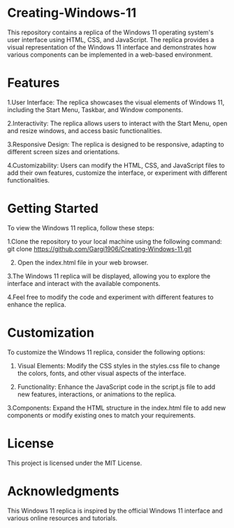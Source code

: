 # Creating-Windows-11

This repository contains a replica of the Windows 11 operating system's user interface using HTML, CSS, and JavaScript. The replica provides a visual representation of the Windows 11 interface and demonstrates how various components can be implemented in a web-based environment.

# Features
1.User Interface: The replica showcases the visual elements of Windows 11, including the Start Menu, Taskbar, and Window components.

2.Interactivity: The replica allows users to interact with the Start Menu, open and resize windows, and access basic functionalities.

3.Responsive Design: The replica is designed to be responsive, adapting to different screen sizes and orientations.

4.Customizability: Users can modify the HTML, CSS, and JavaScript files to add their own features, customize the interface, or experiment with different functionalities.

# Getting Started
To view the Windows 11 replica, follow these steps:

1.Clone the repository to your local machine using the following command:
git clone https://github.com/Gargi1906/Creating-Windows-11.git

2. Open the index.html file in your web browser.

3.The Windows 11 replica will be displayed, allowing you to explore the interface and interact with the available components.

4.Feel free to modify the code and experiment with different features to enhance the replica.

# Customization
To customize the Windows 11 replica, consider the following options:

1. Visual Elements: Modify the CSS styles in the styles.css file to change the colors, fonts, and other visual aspects of the interface.

2. Functionality: Enhance the JavaScript code in the script.js file to add new features, interactions, or animations to the replica.

3.Components: Expand the HTML structure in the index.html file to add new components or modify existing ones to match your requirements.

# License
This project is licensed under the MIT License.

# Acknowledgments
This Windows 11 replica is inspired by the official Windows 11 interface and various online resources and tutorials.
